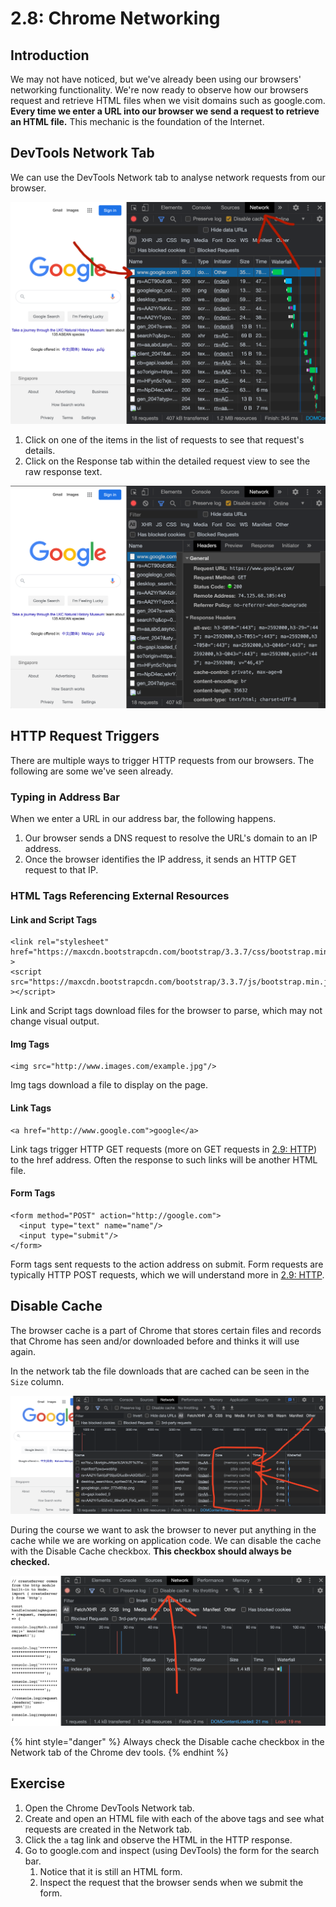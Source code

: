 # 2.8: Chrome Networking

## Introduction

We may not have noticed, but we've already been using our browsers' networking functionality. We're now ready to observe how our browsers request and retrieve HTML files when we visit domains such as google.com. **Every time we enter a URL into our browser we send a request to retrieve an HTML file.** This mechanic is the foundation of the Internet.

## DevTools Network Tab

We can use the DevTools Network tab to analyse network requests from our browser.

![The DevTools Network tab shows a chronological list of all HTTP requests from the current page.](../.gitbook/assets/screen-shot-2020-10-29-at-2.38.10-pm.png)

1. Click on one of the items in the list of requests to see that request's details.
2. Click on the Response tab within the detailed request view to see the raw response text.

![](../.gitbook/assets/screen-shot-2020-10-29-at-2.38.17-pm.png)

## HTTP Request Triggers

There are multiple ways to trigger HTTP requests from our browsers. The following are some we've seen already.

### Typing in Address Bar

When we enter a URL in our address bar, the following happens.

1. Our browser sends a DNS request to resolve the URL's domain to an IP address.
2. Once the browser identifies the IP address, it sends an HTTP GET request to that IP.

### HTML Tags Referencing External Resources

#### Link and Script Tags

```markup
<link rel="stylesheet" href="https://maxcdn.bootstrapcdn.com/bootstrap/3.3.7/css/bootstrap.min.css" >
<script src="https://maxcdn.bootstrapcdn.com/bootstrap/3.3.7/js/bootstrap.min.js" ></script>
```

Link and Script tags download files for the browser to parse, which may not change visual output.

#### Img Tags

```markup
<img src="http://www.images.com/example.jpg"/>
```

Img tags download a file to display on the page.

#### Link Tags

```markup
<a href="http://www.google.com">google</a>
```

Link tags trigger HTTP GET requests \(more on GET requests in [2.9: HTTP](2.9-http.md)\) to the href address. Often the response to such links will be another HTML file.

#### Form Tags

```markup
<form method="POST" action="http://google.com">
  <input type="text" name="name"/>
  <input type="submit"/>
</form>
```

Form tags sent requests to the action address on submit. Form requests are typically HTTP POST requests, which we will understand more in [2.9: HTTP](2.9-http.md).

## Disable Cache

The browser cache is a part of Chrome that stores certain files and records that Chrome has seen and/or downloaded before and thinks it will use again.

In the network tab the file downloads that are cached can be seen in the `Size` column.

![](../.gitbook/assets/size-cache.png)

 During the course we want to ask the browser to never put anything in the cache while we are working on application code. We can disable the cache with the Disable Cache checkbox. **This checkbox should always be checked.**

![](../.gitbook/assets/disable-cache.png)

{% hint style="danger" %}
Always check the Disable cache checkbox in the Network tab of the Chrome dev tools.
{% endhint %}

## Exercise

1. Open the Chrome DevTools Network tab.
2. Create and open an HTML file with each of the above tags and see what requests are created in the Network tab.
3. Click the `a` tag link and observe the HTML in the HTTP response.
4. Go to google.com and inspect \(using DevTools\) the form for the search bar.
   1. Notice that it is still an HTML form.
   2. Inspect the request that the browser sends when we submit the form.

